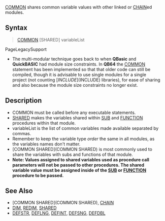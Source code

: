 [COMMON](COMMON) shares common variable values with other linked or [CHAIN](CHAIN)ed modules.

## Syntax

>  [COMMON](COMMON) [SHARED] variableList 


PageLegacySupport
* The multi-modular technique goes back to when **QBasic** and **QuickBASIC** had module size constraints. In **QB64** the [COMMON](COMMON) statement has been implemented so that that older code can still be compiled, though it is advisable to use single modules for a single project (not counting [$INCLUDE]($INCLUDE) libraries), for ease of sharing and also because the module size constraints no longer exist.


## Description

* COMMON must be called before any executable statements.
* [SHARED](SHARED) makes the variables shared within [SUB](SUB) and [FUNCTION](FUNCTION) procedures within that module.
* variableList is the list of common variables made available separated by commas.
* Remember to keep the variable type *order* the same in all modules, as the variables names don't matter.
* [COMMON SHARED](COMMON SHARED) is most commonly used to share the variables with subs and functions of that module.
* **Note: Values assigned to shared variables used as procedure call parameters will not be passed to other procedures. The shared variable value must be assigned inside of the [SUB](SUB) or [FUNCTION](FUNCTION) procedure to be passed.**


## See Also

* [COMMON SHARED](COMMON SHARED), [CHAIN](CHAIN)
* [DIM](DIM), [REDIM](REDIM), [SHARED](SHARED)
* [DEFSTR](DEFSTR), [DEFLNG](DEFLNG), [DEFINT](DEFINT), [DEFSNG](DEFSNG), [DEFDBL](DEFDBL)



